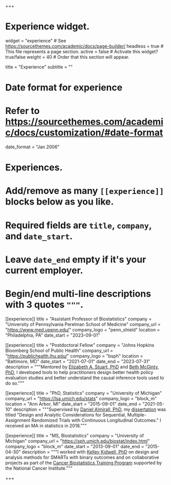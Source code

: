 +++
# Experience widget.
widget = "experience"  # See https://sourcethemes.com/academic/docs/page-builder/
headless = true  # This file represents a page section.
active = false  # Activate this widget? true/false
weight = 40  # Order that this section will appear.

title = "Experience"
subtitle = ""

# Date format for experience
#   Refer to https://sourcethemes.com/academic/docs/customization/#date-format
date_format = "Jan 2006"

# Experiences.
#   Add/remove as many `[[experience]]` blocks below as you like.
#   Required fields are `title`, `company`, and `date_start`.
#   Leave `date_end` empty if it's your current employer.
#   Begin/end multi-line descriptions with 3 quotes `"""`.
[[experience]]
  title = "Assistant Professor of Biostatistics"
  company = "University of Pennsylvania Perelman School of Medicine"
  company_url = "https://www.med.upenn.edu/"
  company_logo = "penn_shield"
  location = "Philadelphia, PA"
  date_start = "2023-09-01"

[[experience]]
  title = "Postdoctoral Fellow"
  company = "Johns Hopkins Bloomberg School of Public Health"
  company_url = "https://publichealth.jhu.edu/"
  company_logo = "bsph"
  location = "Baltimore, MD"
  date_start = "2021-07-01"
  date_end = "2023-07-31"
  description = """Mentored by [Elizabeth A. Stuart, PhD](https://www.elizabethstuart.org/) and [Beth McGinty, PhD](https://vivo.weill.cornell.edu/display/cwid-emm4010), I developed tools to help practitioners design better health policy evaluation studies and better understand the causal inference tools used to do so."""

[[experience]]
  title = "PhD, Statistics"
  company = "University of Michigan"
  company_url = "https://lsa.umich.edu/stats"
  company_logo = "block_m"
  location = "Ann Arbor, MI"
  date_start = "2015-09-01"
  date_end = "2021-05-10"
  description = """Supervised by [Daniel Almirall, PhD](https://websites.umich.edu/~dalmiral/), my [dissertation](https://dx.doi.org/10.7302/2671) was titled "Design and Analytic Considerations for Sequential, Multiple-Assignment Randomized Trials with Continuous Longitudinal Outcomes." I received an MA in statistics in 2018."""

[[experience]]
  title = "MS, Biostatistics"
  company = "University of Michigan"
  company_url = "https://sph.umich.edu/biostat/index.html"
  company_logo = "block_m"
  date_start = "2013-09-01"
  date_end = "2015-04-30"
  description = """I worked with [Kelley Kidwell, PhD](https://sites.google.com/umich.edu/kidwell/home) on design and analysis methods for SMARTs with binary outcomes and on collaborative projects as part of the [Cancer Biostatistics Training Program](https://sph.umich.edu/ccb/training/index.html) supported by the National Cancer Institute."""

+++
